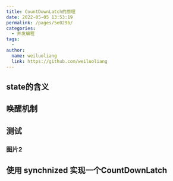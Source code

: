```yaml
---
title: CountDownLatch的原理
date: 2022-05-05 13:53:19
permalink: /pages/5e029b/
categories:
  - 并发编程
tags:
  - 
author: 
  name: weiluoliang
  link: https://github.com/weiluoliang
---
```


## state的含义

## 唤醒机制

## 测试


### 图片2 


## 使用 synchnized 实现一个CountDownLatch 

